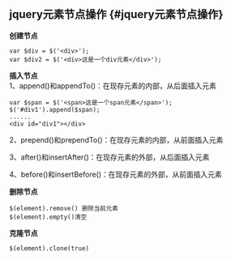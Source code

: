 ## jquery元素节点操作 {#jquery元素节点操作}

**创建节点**

```
var $div = $('<div>');
var $div2 = $('<div>这是一个div元素</div>');
```

**插入节点**  
1、append\(\)和appendTo\(\)：在现存元素的内部，从后面插入元素

```
var $span = $('<span>这是一个span元素</span>');
$('#div1').append($span);
......
<div id="div1"></div>
```

2、prepend\(\)和prependTo\(\)：在现存元素的内部，从前面插入元素

3、after\(\)和insertAfter\(\)：在现存元素的外部，从后面插入元素

4、before\(\)和insertBefore\(\)：在现存元素的外部，从前面插入元素

**删除节点**

```
$(element).remove() 删除当前元素
$(element).empty()清空
```

**克隆节点**

```
$(element).clone(true)
```



